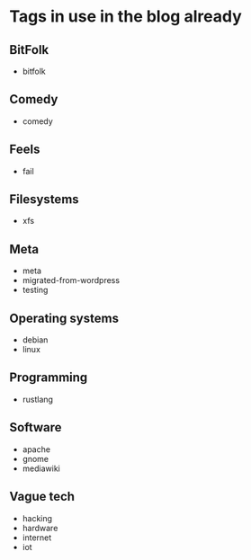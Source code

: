 # Tags in use in the blog already

## BitFolk

- bitfolk

## Comedy
- comedy

## Feels

- fail

## Filesystems

- xfs

## Meta

- meta
- migrated-from-wordpress
- testing

## Operating systems

- debian
- linux

## Programming

- rustlang

## Software

- apache
- gnome
- mediawiki

## Vague tech

- hacking
- hardware
- internet
- iot
